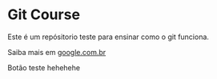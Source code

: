 # Git Course

Este é um repósitorio teste para ensinar como o git funciona.

Saiba mais em [google.com.br](http://google.com.br
)

Botão teste hehehehe

